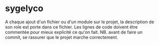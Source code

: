 # sygelyco
A chaque ajout d'un fichier ou d'un module sur le projet, la description de son role est porte dans ce fichier.
Les lignes de code doivent être commentée pour mieux explicité ce qu'on fait.
NB. avant de faire un commit, se rassurer que le projet marche correctement.
